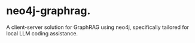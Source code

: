 # neo4j-graphrag.
A client-server solution for GraphRAG using neo4j, specifically tailored for local LLM coding assistance.
